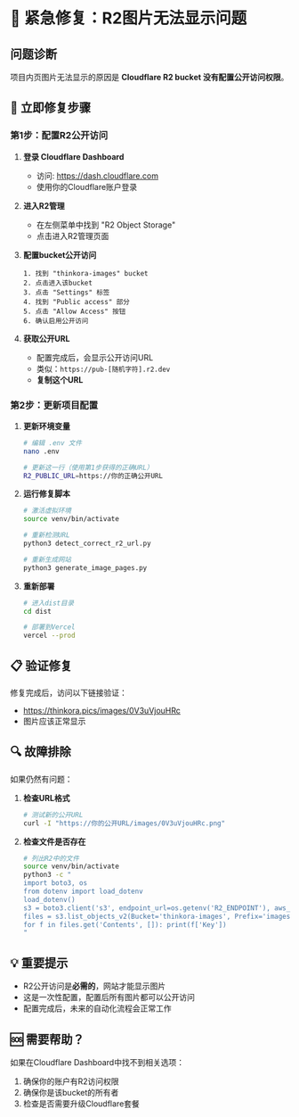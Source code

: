 # 🚨 紧急修复：R2图片无法显示问题

## 问题诊断
项目内页图片无法显示的原因是 **Cloudflare R2 bucket 没有配置公开访问权限**。

## 🔧 立即修复步骤

### 第1步：配置R2公开访问

1. **登录 Cloudflare Dashboard**
   - 访问: https://dash.cloudflare.com
   - 使用你的Cloudflare账户登录

2. **进入R2管理**
   - 在左侧菜单中找到 "R2 Object Storage"
   - 点击进入R2管理页面

3. **配置bucket公开访问**
   ```
   1. 找到 "thinkora-images" bucket
   2. 点击进入该bucket
   3. 点击 "Settings" 标签
   4. 找到 "Public access" 部分
   5. 点击 "Allow Access" 按钮
   6. 确认启用公开访问
   ```

4. **获取公开URL**
   - 配置完成后，会显示公开访问URL
   - 类似：`https://pub-[随机字符].r2.dev`
   - **复制这个URL**

### 第2步：更新项目配置

1. **更新环境变量**
   ```bash
   # 编辑 .env 文件
   nano .env
   
   # 更新这一行（使用第1步获得的正确URL）
   R2_PUBLIC_URL=https://你的正确公开URL
   ```

2. **运行修复脚本**
   ```bash
   # 激活虚拟环境
   source venv/bin/activate
   
   # 重新检测URL
   python3 detect_correct_r2_url.py
   
   # 重新生成网站
   python3 generate_image_pages.py
   ```

3. **重新部署**
   ```bash
   # 进入dist目录
   cd dist
   
   # 部署到Vercel
   vercel --prod
   ```

## 📋 验证修复

修复完成后，访问以下链接验证：
- https://thinkora.pics/images/0V3uVjouHRc
- 图片应该正常显示

## 🔍 故障排除

如果仍然有问题：

1. **检查URL格式**
   ```bash
   # 测试新的公开URL
   curl -I "https://你的公开URL/images/0V3uVjouHRc.png"
   ```

2. **检查文件是否存在**
   ```bash
   # 列出R2中的文件
   source venv/bin/activate
   python3 -c "
   import boto3, os
   from dotenv import load_dotenv
   load_dotenv()
   s3 = boto3.client('s3', endpoint_url=os.getenv('R2_ENDPOINT'), aws_access_key_id=os.getenv('R2_ACCESS_KEY_ID'), aws_secret_access_key=os.getenv('R2_SECRET_ACCESS_KEY'), region_name='auto')
   files = s3.list_objects_v2(Bucket='thinkora-images', Prefix='images/', MaxKeys=5)
   for f in files.get('Contents', []): print(f['Key'])
   "
   ```

## 💡 重要提示

- R2公开访问是**必需的**，网站才能显示图片
- 这是一次性配置，配置后所有图片都可以公开访问
- 配置完成后，未来的自动化流程会正常工作

## 🆘 需要帮助？

如果在Cloudflare Dashboard中找不到相关选项：
1. 确保你的账户有R2访问权限
2. 确保你是该bucket的所有者
3. 检查是否需要升级Cloudflare套餐